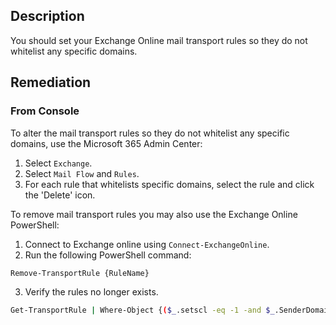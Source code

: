 ## Description

You should set your Exchange Online mail transport rules so they do not whitelist any specific domains.

## Remediation

### From Console

To alter the mail transport rules so they do not whitelist any specific domains, use the Microsoft 365 Admin Center:

1. Select `Exchange`.
2. Select `Mail Flow` and `Rules`.
3. For each rule that whitelists specific domains, select the rule and click the 'Delete' icon.

To remove mail transport rules you may also use the Exchange Online PowerShell:

1. Connect to Exchange online using `Connect-ExchangeOnline`.
2. Run the following PowerShell command:

```bash
Remove-TransportRule {RuleName}
```

3. Verify the rules no longer exists.

```bash
Get-TransportRule | Where-Object {($_.setscl -eq -1 -and $_.SenderDomainIs -ne $null)} | ft Name,SenderDomainIs
```

